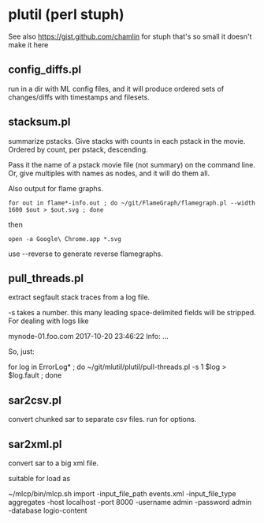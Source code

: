 # plutil (perl stuph)

See also https://gist.github.com/chamlin for stuph that's so small it doesn't make it here

## config_diffs.pl

run in a dir with ML config files, and it will produce ordered sets of changes/diffs with timestamps and filesets.

## stacksum.pl

summarize pstacks.  Give stacks with counts in each pstack in the movie.  Ordered by count, per pstack, descending. 

Pass it the name of a pstack movie file (not summary) on the command line.  Or, give multiples with names as nodes, and it will do them all.

Also output for flame graphs.

    for out in flame*-info.out ; do ~/git/FlameGraph/flamegraph.pl --width 1600 $out > $out.svg ; done

then

    open -a Google\ Chrome.app *.svg

use --reverse to generate reverse flamegraphs.

## pull_threads.pl

extract segfault stack traces from a log file.

-s takes a number.  this many leading space-delimited fields will be stripped.  For dealing with logs like 

mynode-01.foo.com 2017-10-20 23:46:22 Info: ...

So, just:

for log in ErrorLog\* ; do ~/git/mlutil/plutil/pull-threads.pl -s 1 $log > $log.fault ; done

## sar2csv.pl

convert chunked sar to separate csv files.  run for options.

## sar2xml.pl

convert sar to a big xml file.

suitable for load as

~/mlcp/bin/mlcp.sh import -input_file_path events.xml -input_file_type aggregates -host localhost -port 8000 -username admin -password admin -database logio-content
